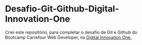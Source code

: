 # Desafio-Git-Github-Digital-Innovation-One
Criei este repositório, para completar o desafio de Git e Github do Bootcamp Carrefour Web Developer, na <a href="https://www.dio.me/" target="_blank">Digital Innovation One.</a>
